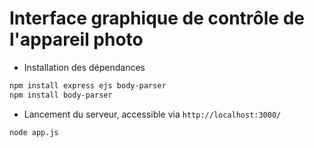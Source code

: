 # Interface graphique de contrôle de l'appareil photo

- Installation des dépendances
```bash
npm install express ejs body-parser
npm install body-parser
```
- Lancement du serveur, accessible via `http://localhost:3000/`
```bash
node app.js
```
